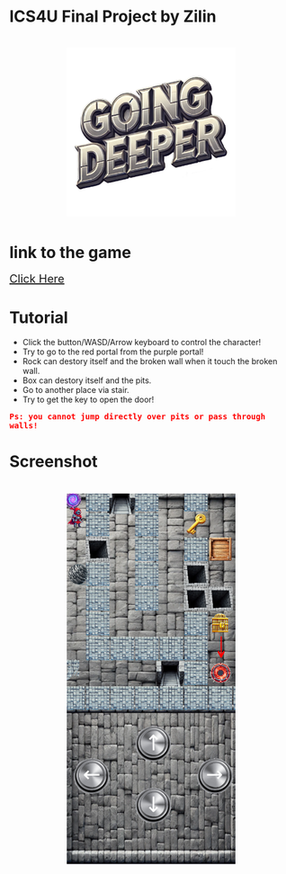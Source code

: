 # ICS4U Final Project by Zilin
<h1 align="center">
  <img src="public/assets/logo.png" alt="Going Deeper" style="width: 300px; height: auto;">
</h1>

# link to the game
<a href="https://zilin-chen-1.github.io/ICS4U-Final-Project-Zilin/" style="font-size: 20px;">
  Click Here
</a>

# Tutorial
- Click the button/WASD/Arrow keyboard to control the character!<dr>
- Try to go to the red portal from the purple portal!<dr>
- Rock can destory itself and the broken wall when it touch the broken wall.<dr>
- Box can destory itself and the pits.<dr>
- Go to another place via stair.<dr>
- Try to get the key to open the door!<dr>

<p style="font-family: 'Comic Sans MS', monospace; font-size: 14px; color: red; font-weight: bold;">
  Ps: you cannot jump directly over pits or pass through walls!
</p>

# Screenshot
<h1 align="center">
  <img src="public/Screenshot.png" alt="Going Deeper" style="width: 300px; height: auto;">
</h1>
